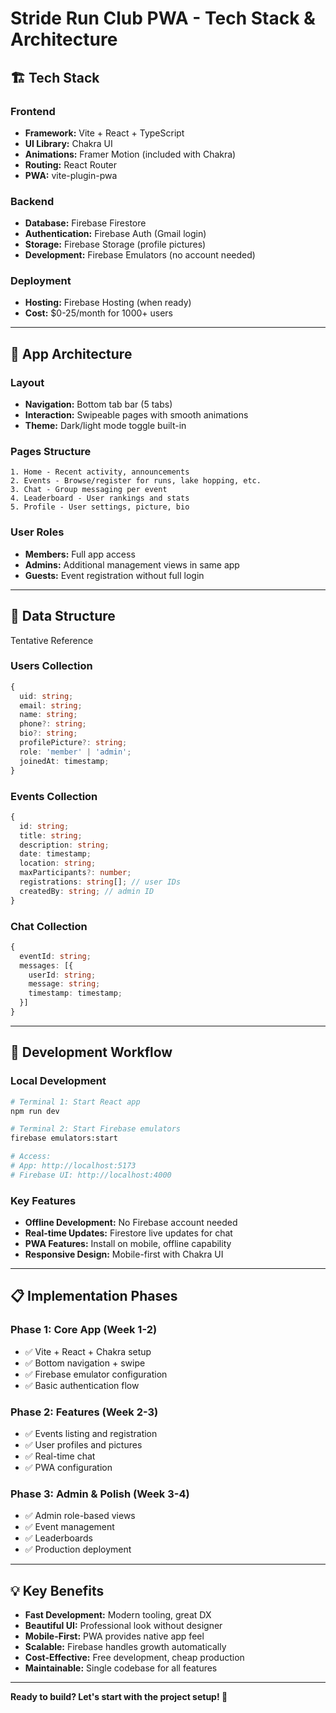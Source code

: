 # Stride Run Club PWA - Tech Stack & Architecture

## 🏗️ **Tech Stack**

### **Frontend**

- **Framework:** Vite + React + TypeScript
- **UI Library:** Chakra UI
- **Animations:** Framer Motion (included with Chakra)
- **Routing:** React Router
- **PWA:** vite-plugin-pwa

### **Backend**

- **Database:** Firebase Firestore
- **Authentication:** Firebase Auth (Gmail login)
- **Storage:** Firebase Storage (profile pictures)
- **Development:** Firebase Emulators (no account needed)

### **Deployment**

- **Hosting:** Firebase Hosting (when ready)
- **Cost:** $0-25/month for 1000+ users

---

## 📱 **App Architecture**

### **Layout**

- **Navigation:** Bottom tab bar (5 tabs)
- **Interaction:** Swipeable pages with smooth animations
- **Theme:** Dark/light mode toggle built-in

### **Pages Structure**

```
1. Home - Recent activity, announcements
2. Events - Browse/register for runs, lake hopping, etc.
3. Chat - Group messaging per event
4. Leaderboard - User rankings and stats
5. Profile - User settings, picture, bio
```

### **User Roles**

- **Members:** Full app access
- **Admins:** Additional management views in same app
- **Guests:** Event registration without full login

---

## 🔐 **Data Structure**

Tentative Reference

### **Users Collection**

```typescript
{
  uid: string;
  email: string;
  name: string;
  phone?: string;
  bio?: string;
  profilePicture?: string;
  role: 'member' | 'admin';
  joinedAt: timestamp;
}
```

### **Events Collection**

```typescript
{
  id: string;
  title: string;
  description: string;
  date: timestamp;
  location: string;
  maxParticipants?: number;
  registrations: string[]; // user IDs
  createdBy: string; // admin ID
}
```

### **Chat Collection**

```typescript
{
  eventId: string;
  messages: [{
    userId: string;
    message: string;
    timestamp: timestamp;
  }]
}
```

---

## 🚀 **Development Workflow**

### **Local Development**

```bash
# Terminal 1: Start React app
npm run dev

# Terminal 2: Start Firebase emulators
firebase emulators:start

# Access:
# App: http://localhost:5173
# Firebase UI: http://localhost:4000
```

### **Key Features**

- **Offline Development:** No Firebase account needed
- **Real-time Updates:** Firestore live updates for chat
- **PWA Features:** Install on mobile, offline capability
- **Responsive Design:** Mobile-first with Chakra UI

---

## 📋 **Implementation Phases**

### **Phase 1: Core App (Week 1-2)**

- ✅ Vite + React + Chakra setup
- ✅ Bottom navigation + swipe
- ✅ Firebase emulator configuration
- ✅ Basic authentication flow

### **Phase 2: Features (Week 2-3)**

- ✅ Events listing and registration
- ✅ User profiles and pictures
- ✅ Real-time chat
- ✅ PWA configuration

### **Phase 3: Admin & Polish (Week 3-4)**

- ✅ Admin role-based views
- ✅ Event management
- ✅ Leaderboards
- ✅ Production deployment

---

## 💡 **Key Benefits**

- **Fast Development:** Modern tooling, great DX
- **Beautiful UI:** Professional look without designer
- **Mobile-First:** PWA provides native app feel
- **Scalable:** Firebase handles growth automatically
- **Cost-Effective:** Free development, cheap production
- **Maintainable:** Single codebase for all features

---

**Ready to build? Let's start with the project setup! 🚀**
